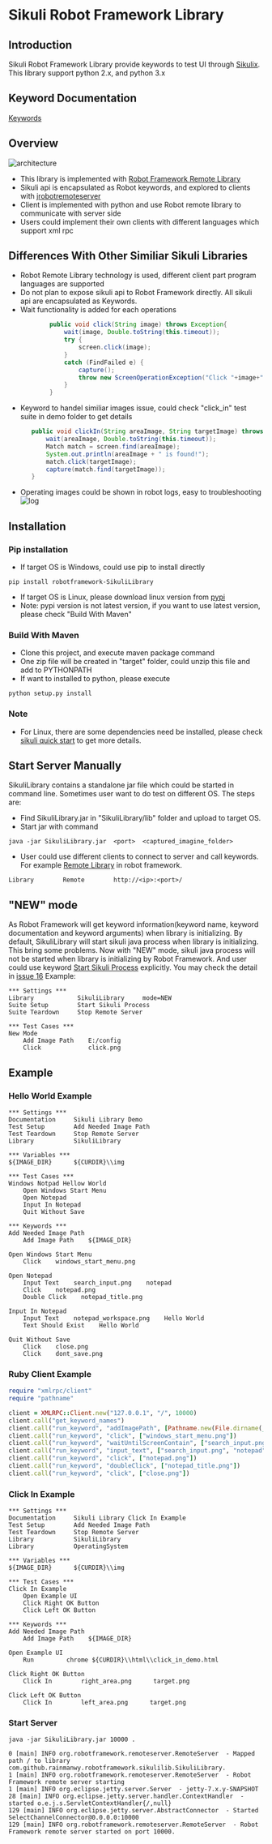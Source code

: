 Sikuli Robot Framework Library
==============================

## Introduction
Sikuli Robot Framework Library provide keywords to test UI through [Sikulix](http://sikulix.com/). This library support python 2.x, and python 3.x

## Keyword Documentation
[Keywords](http://rainmanwy.github.io/robotframework-SikuliLibrary/doc/SikuliLibrary.html)

## Overview
![](https://github.com/rainmanwy/robotframework-SikuliLibrary/blob/master/docs/img/architecture.png "architecture")
* This library is implemented with [Robot Framework Remote Library](https://code.google.com/p/robotframework/wiki/RemoteLibrary)
* Sikuli api is encapsulated as Robot keywords, and explored to clients with [jrobotremoteserver](https://github.com/ombre42/jrobotremoteserver)
* Client is implemented with python and use Robot remote library to communicate with server side
* Users could implement their own clients with different languages which support xml rpc

## Differences With Other Similiar Sikuli Libraries
* Robot Remote Library technology is used, different client part program languages are supported
* Do not plan to expose sikuli api to Robot Framework directly. All sikuli api are encapsulated as Keywords.
* Wait functionality is added for each operations
  ```java
          public void click(String image) throws Exception{
              wait(image, Double.toString(this.timeout));
              try {
                  screen.click(image);
              }
              catch (FindFailed e) {
                  capture();
                  throw new ScreenOperationException("Click "+image+" failed"+e.getMessage(), e);
              }
          }
  ```
* Keyword to handel similiar images issue, could check "click_in" test suite in demo folder to get details
  ```java
     public void clickIn(String areaImage, String targetImage) throws Exception {
         wait(areaImage, Double.toString(this.timeout));
         Match match = screen.find(areaImage);
         System.out.println(areaImage + " is found!");
         match.click(targetImage);
         capture(match.find(targetImage));
     }
  ```
* Operating images could be shown in robot logs, easy to troubleshooting
![](https://github.com/rainmanwy/robotframework-SikuliLibrary/blob/master/docs/img/log.png "log")


## Installation
### Pip installation
* If target OS is Windows, could use pip to install directly
```
pip install robotframework-SikuliLibrary
```
* If target OS is Linux, please download linux version from [pypi](https://pypi.python.org/pypi/robotframework-SikuliLibrary)
* Note: pypi version is not latest version, if you want to use latest version, please check "Build With Maven"
### Build With Maven
* Clone this project, and execute maven package command
* One zip file will be created in "target" folder, could unzip this file and add to PYTHONPATH
* If want to installed to python, please execute
```
python setup.py install
```

### Note
* For Linux, there are some dependencies need be installed, please check [sikuli quick start](http://www.sikulix.com/specials/files/linux-setup-prerequisites.html) to get more details.

## Start Server Manually
SikuliLibrary contains a standalone jar file which could be started in command line. Sometimes user want to do test on different OS. The steps are:
* Find SikuliLibrary.jar in "SikuliLibrary/lib" folder and upload to target OS.
* Start jar with command
```
java -jar SikuliLibrary.jar  <port>  <captured_imagine_folder>
```
* User could use different clients to connect to server and call keywords. For example [Remote Library](https://github.com/robotframework/RemoteInterface) in robot framework.
```
Library        Remote        http://<ip>:<port>/
```

## "NEW" mode
As Robot Framework will get keyword information(keyword name, keyword documentation and keyword arguments) when library is initializing.
By default, SikuliLibrary will start sikuli java process when library is initializing. This bring some problems.
Now with "NEW" mode, sikuli java process will not be started when library is initializing by Robot Framework. And user could use keyword [Start Sikuli Process](http://rainmanwy.github.io/robotframework-SikuliLibrary/doc/SikuliLibrary.html#Start%20Sikuli%20Process) explicitly.
You may check the detail in [issue 16](https://github.com/rainmanwy/robotframework-SikuliLibrary/issues/16)
Example:
```
*** Settings ***
Library            SikuliLibrary     mode=NEW
Suite Setup        Start Sikuli Process
Suite Teardown     Stop Remote Server

*** Test Cases ***
New Mode
    Add Image Path    E:/config
    Click             click.png
```

## Example
### Hello World Example
```
*** Settings ***
Documentation     Sikuli Library Demo
Test Setup        Add Needed Image Path
Test Teardown     Stop Remote Server
Library           SikuliLibrary

*** Variables ***
${IMAGE_DIR}      ${CURDIR}\\img

*** Test Cases ***
Windows Notpad Hellow World
    Open Windows Start Menu
    Open Notepad
    Input In Notepad
    Quit Without Save

*** Keywords ***
Add Needed Image Path
    Add Image Path    ${IMAGE_DIR}

Open Windows Start Menu
    Click    windows_start_menu.png

Open Notepad
    Input Text    search_input.png    notepad
    Click    notepad.png
    Double Click    notepad_title.png

Input In Notepad
    Input Text    notepad_workspace.png    Hello World
    Text Should Exist    Hello World

Quit Without Save
    Click    close.png
    Click    dont_save.png
```
### Ruby Client Example
```ruby
require "xmlrpc/client"
require "pathname"

client = XMLRPC::Client.new("127.0.0.1", "/", 10000)
client.call("get_keyword_names")
client.call("run_keyword", "addImagePath", [Pathname.new(File.dirname(__FILE__)).realpath.to_s+"/img"])
client.call("run_keyword", "click", ["windows_start_menu.png"])
client.call("run_keyword", "waitUntilScreenContain", ["search_input.png", "5"])
client.call("run_keyword", "input_text", ["search_input.png", "notepad"])
client.call("run_keyword", "click", ["notepad.png"])
client.call("run_keyword", "doubleClick", ["notepad_title.png"])
client.call("run_keyword", "click", ["close.png"])
```
### Click In Example
```
*** Settings ***
Documentation     Sikuli Library Click In Example
Test Setup        Add Needed Image Path
Test Teardown     Stop Remote Server
Library           SikuliLibrary
Library           OperatingSystem

*** Variables ***
${IMAGE_DIR}      ${CURDIR}\\img

*** Test Cases ***
Click In Example
    Open Example UI
    Click Right OK Button
    Click Left OK Button

*** Keywords ***
Add Needed Image Path
    Add Image Path    ${IMAGE_DIR}

Open Example UI
    Run         chrome ${CURDIR}\\html\\click_in_demo.html

Click Right OK Button
    Click In        right_area.png      target.png

Click Left OK Button
    Click In        left_area.png      target.png

```

### Start Server
```
java -jar SikuliLibrary.jar 10000 .

0 [main] INFO org.robotframework.remoteserver.RemoteServer  - Mapped path / to library com.github.rainmanwy.robotframework.sikulilib.SikuliLibrary.
1 [main] INFO org.robotframework.remoteserver.RemoteServer  - Robot Framework remote server starting
1 [main] INFO org.eclipse.jetty.server.Server  - jetty-7.x.y-SNAPSHOT
28 [main] INFO org.eclipse.jetty.server.handler.ContextHandler  - started o.e.j.s.ServletContextHandler{/,null}
129 [main] INFO org.eclipse.jetty.server.AbstractConnector  - Started SelectChannelConnector@0.0.0.0:10000
129 [main] INFO org.robotframework.remoteserver.RemoteServer  - Robot Framework remote server started on port 10000.
```
